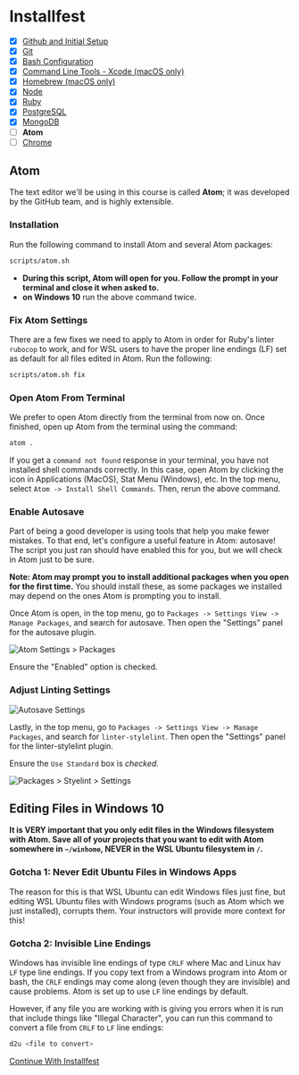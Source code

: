 # Installfest

- [x] [Github and Initial Setup](github.md)
- [x] [Git](git.md)
- [x] [Bash Configuration](bash.md)
- [x] [Command Line Tools - Xcode (macOS only)](command_line_tools.md)
- [x] [Homebrew (macOS only)](homebrew.md)
- [x] [Node](node.md)
- [x] [Ruby](ruby.md)
- [x] [PostgreSQL](postgres.md)
- [x] [MongoDB](mongodb.md)
- [ ] **Atom**
- [ ] [Chrome](chrome.md)

## Atom

The text editor we'll be using in this course is called **Atom**; it was
developed by the GitHub team, and is highly extensible.

### Installation

Run the following command to install Atom and several Atom packages:

```bash
scripts/atom.sh
```

- **During this script, Atom will open for you. Follow the prompt in your terminal and close it when asked to.**
- **on Windows 10** run the above command twice.

### Fix Atom Settings

There are a few fixes we need to apply to Atom in order for Ruby's linter `rubocop` to work, and for WSL users to have the proper line endings (LF) set as default for all files edited in Atom. Run the following:

```bash
scripts/atom.sh fix
```

### Open Atom From Terminal

We prefer to open Atom directly from the terminal from now on. Once finished, open up Atom from the terminal using the command:

```bash
atom .
```

If you get a `command not found` response in your terminal, you have not
installed shell commands correctly. In this case, open Atom by clicking the icon in Applications (MacOS), Stat Menu (Windows), etc. In the top menu, select `Atom -> Install Shell Commands`. Then, rerun the above command.

### Enable Autosave

Part of being a good developer is using tools that help you make fewer mistakes.
To that end, let's configure a useful feature in Atom: autosave! The script you just ran should have enabled this for you, but we will check in Atom just to be sure.

**Note: Atom may prompt you to install additional packages when you open for the first time.** You should install these, as some packages we installed may depend on the ones Atom is prompting you to install.

Once Atom is open, in the top menu, go to `Packages -> Settings View -> Manage Packages`, and search for autosave.
Then open the "Settings" panel for the autosave plugin.

![Atom Settings > Packages](https://cloud.githubusercontent.com/assets/388761/21697829/41986714-d362-11e6-87ac-f0c42eac72e0.png)

Ensure the "Enabled" option is checked.

### Adjust Linting Settings

![Autosave Settings](https://cloud.githubusercontent.com/assets/388761/21697838/47338b72-d362-11e6-9106-4a5f476945ca.png)

Lastly, in the top menu, go to `Packages -> Settings View -> Manage Packages`, and search for `linter-stylelint`.
Then open the "Settings" panel for the linter-stylelint plugin.

Ensure the `Use Standard` box is _checked._

![Packages > Styelint > Settings](https://git.generalassemb.ly/storage/user/5688/files/acbce054-d42b-11e7-8097-14eb1f42141b)

## Editing Files in Windows 10
**It is VERY important that you only edit files in the Windows filesystem with Atom. Save all of your projects that you want to edit with Atom somewhere in `~/winhome`, **NEVER** in the WSL Ubuntu filesystem in `/`.**

### Gotcha 1: Never Edit Ubuntu Files in Windows Apps

The reason for this is that WSL Ubuntu can edit Windows files just fine, but editing WSL Ubuntu files with Windows programs (such as Atom which we just installed), corrupts them. Your instructors will provide more context for this!

### Gotcha 2: Invisible Line Endings

Windows has invisible line endings of type `CRLF` where Mac and Linux hav `LF` type line endings. If you copy text from a Windows program into Atom or bash, the `CRLF` endings may come along (even though they are invisible) and cause problems. Atom is set up to use `LF` line endings by default. 

However, if any file you are working with is giving you errors when it is run that include things like "Illegal Character", you can run this command to convert a file from `CRLF` to `LF` line endings:

```bash
d2u <file to convert>
```

[Continue With Installfest](chrome.md)

